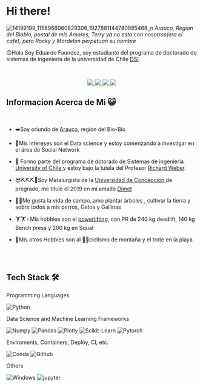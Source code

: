 # Hi there!

![14199199_1158966060829306_1927881144780985468_n](https://user-images.githubusercontent.com/128973647/228621398-a9b3a2e5-9601-4eb8-8d7f-2f5d8b0f8caf.jpg)
                 *Arauco, Region del Biobio, postal de mis Amores, Terry ya no esta con nosotros(era el cafe), pero Rocky y Mordelon perpetuan su nombre*


😊Hola Soy Eduardo Faundez, soy estudiante del programa de doctorado de sistemas de ingeniería   de la universidad de Chile [DSI](https://www.dsiuchile.cl/).

</div>

<br>

<p align="center">
    <a href="https://www.linkedin.com/in/eduardo-dario-fa%C3%BAndez-contreras-b678097a/">
        <img src="https://img.shields.io/badge/LinkedIn-0077B5?style=for-the-badge&logo=linkedin&logoColor=white"/>
    </a>
    <a href="mailto:eduardo.faundez.con@gmail.com">
        <img src="https://img.shields.io/badge/Gmail-D14836?style=for-the-badge&logo=gmail&logoColor=white"/>
    </a>
    <a href="CV.pdf">
        <img src="https://img.shields.io/badge/Resume-Blue?style=for-the-badge&logoColor=white"/>
    </a>
    <a href="CV_es.pdf">
        <img src="https://img.shields.io/badge/Resume (in english)-a?style=for-the-badge&logoColor=white"/>
    </a>
</p>

## Informacion Acerca de Mi 😺

<br>

- ➡️Soy oriundo de [Arauco](https://es.wikipedia.org/wiki/Arauco_(Chile)), region del Bio-Bio
- 🐬Mis intereses son el Data science  y estoy comenzando a investigar en el área de Social Network
- 🏫 Formo parte del programa de dotorado de Sistemas de ingenieria [University of Chile ](https://www.dsiuchile.cl/) y estoy bajo la tutela del Profesor [Richard Weber](https://www.dii.uchile.cl/quien/richard-weber/).
- 😎⛏️⛏️⛏️💎Soy Metalurgista de la [Universidad de Concepcion ](https://www.udec.cl/pexterno/)de pregrado, me titule el 2019 en mi amado  [Dimet](https://fi.udec.cl/departamentos/metalurgica//)

- 👩‍🌾Me gusta la vida de campo, amo plantar árboles , cultivar la tierra y sobre todos  a mis perros, Gatos y Gallinas

- 🏋️‍🏋️♀️Mis hobbies son el  [powerlifting](https://medac.es/blogs/masteres-online/powerlifting), con PR de 240 kg deadlift, 140 kg Bench press y 200 kg en Squat 

- 🗻Mis otros Hobbies son  al 🚵‍♂️ciclismo de  montaña  y el trote  en la playa
<br>
<br>



## Tech Stack 🛠️

Programming Languages

![Python](https://img.shields.io/badge/Python-FFD43B?style=flat-square&logo=python&logoColor=blue)


Data Science and Machine Learning Frameworks

![Numpy](https://img.shields.io/badge/Numpy-777BB4?style=flat-square&logo=numpy&logoColor=white])
![Pandas](https://img.shields.io/badge/Pandas-2C2D72?style=flat-square&logo=pandas&logoColor=white])
![Plotly](https://img.shields.io/badge/Plotly-239120?style=flat-square&logo=plotly&logoColor=white])
![Scikit-Learn](https://img.shields.io/badge/scikit_learn-F7931E?style=flat-square&logo=scikit-learn&logoColor=white])
![Pytorch](https://img.shields.io/badge/PyTorch-EE4C2C?style=flat-square&logo=pytorch&logoColor=white])

Enviroments, Containers, Deploy, CI, etc.

![Conda](https://img.shields.io/badge/conda-342B029.svg?&style=flat-square&logo=anaconda&logoColor=white)
![Github](https://img.shields.io/badge/GitHub-100000?style=flat-square&logo=github&logoColor=white)






Others



![Windows](https://img.shields.io/badge/Windows-0078D6?style=flat-square&logo=windows&logoColor=white)
![jupyter](https://img.shields.io/badge/Jupyter-F37626.svg?&style=flat-square&logo=Jupyter&logoColor=white)





